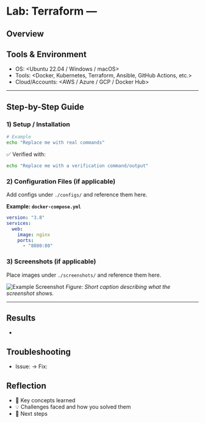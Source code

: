 # Lab: Terraform — <Sample Lab Title>

## Overview
<Briefly describe what this item is about and why it matters.>

## Tools & Environment
- OS: <Ubuntu 22.04 / Windows / macOS>
- Tools: <Docker, Kubernetes, Terraform, Ansible, GitHub Actions, etc.>
- Cloud/Accounts: <AWS / Azure / GCP / Docker Hub>

---

## Step-by-Step Guide

### 1) Setup / Installation
```bash
# Example
echo "Replace me with real commands"
```
✅ Verified with:
```bash
echo "Replace me with a verification command/output"
```

### 2) Configuration Files (if applicable)
Add configs under `./configs/` and reference them here.

**Example: `docker-compose.yml`**
```yaml
version: "3.8"
services:
  web:
    image: nginx
    ports:
      - "8080:80"
```

### 3) Screenshots (if applicable)
Place images under `./screenshots/` and reference them here.

![Example Screenshot](./screenshots/example.png)
*Figure: Short caption describing what the screenshot shows.*

---

## Results
- <Summarise what worked and how you validated it.>

## Troubleshooting
- Issue: <Symptom or error message> → Fix: <How you resolved it>

## Reflection
- 🔑 Key concepts learned
- 💡 Challenges faced and how you solved them
- 🚀 Next steps